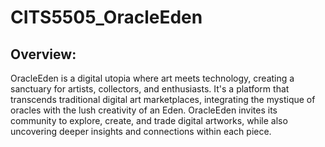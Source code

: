 # CITS5505_OracleEden

## Overview:
OracleEden is a digital utopia where art meets technology, creating a sanctuary for artists, collectors, and enthusiasts. It's a platform that transcends traditional digital art marketplaces, integrating the mystique of oracles with the lush creativity of an Eden. OracleEden invites its community to explore, create, and trade digital artworks, while also uncovering deeper insights and connections within each piece.

